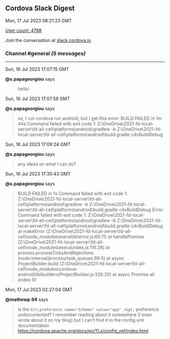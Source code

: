 ## Cordova Slack Digest
Mon, 17 Jul 2023 08:21:23 GMT

[User count: 4788](https://cordova.slack.com/)


Join the conversation at [slack.cordova.io](http://slack.cordova.io/)

### __Channel #general__ _(5 messages)_
---

Sun, 16 Jul 2023 17:07:15 GMT

__@s.papageorgiou__ says 
> hello!
> 

Sun, 16 Jul 2023 17:07:58 GMT

__@s.papageorgiou__ says 
> so, I run cordova run android, but I get this error: BUILD FAILED in 1m 44s
> Command failed with exit code 1: Z:\OneDrive\2021-fd-local-server\fd-all-cell\platforms\android\gradlew -b Z:\OneDrive\2021-fd-local-server\fd-all-cell\platforms\android\build.gradle cdvBuildDebug
> 

Sun, 16 Jul 2023 17:09:24 GMT

__@s.papageorgiou__ says 
> any ideas on what I can do?
> 

Sun, 16 Jul 2023 17:30:43 GMT

__@s.papageorgiou__ says 
> BUILD FAILED in 1s
> Command failed with exit code 1: Z:\OneDrive\2021-fd-local-server\fd-all-cell\platforms\android\gradlew -b Z:\OneDrive\2021-fd-local-server\fd-all-cell\platforms\android\build.gradle cdvBuildDebug
> Error: Command failed with exit code 1: Z:\OneDrive\2021-fd-local-server\fd-all-cell\platforms\android\gradlew -b Z:\OneDrive\2021-fd-local-server\fd-all-cell\platforms\android\build.gradle cdvBuildDebug
>     at makeError (Z:\OneDrive\2021-fd-local-server\fd-all-cell\node_modules\execa\lib\error.js:60:11)
>     at handlePromise (Z:\OneDrive\2021-fd-local-server\fd-all-cell\node_modules\execa\index.js:118:26)
>     at process.processTicksAndRejections (node:internal/process/task_queues:95:5)
>     at async ProjectBuilder.build (Z:\OneDrive\2021-fd-local-server\fd-all-cell\node_modules\cordova-android\lib\builders\ProjectBuilder.js:326:20)
>     at async Promise.all (index 0)
> 

Mon, 17 Jul 2023 02:27:04 GMT

__@mathewp.94__ says 
> Is the `&lt;preference name="Scheme" value="app" /&gt;`  preference undocumented? I remember reading about it somewhere (I even wrote about it on my blog) but I can't find it in the config.xml documentation <https://cordova.apache.org/docs/en/11.x/config_ref/index.html>
> 
